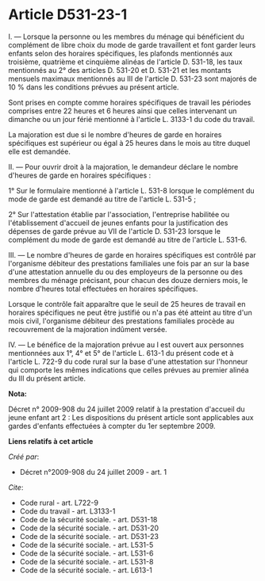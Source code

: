 # Article D531-23-1

I. ― Lorsque la personne ou les membres du ménage qui bénéficient du complément de libre choix du mode de garde travaillent
et font garder leurs enfants selon des horaires spécifiques, les plafonds mentionnés aux troisième, quatrième et cinquième
alinéas de l'article D. 531-18, les taux mentionnés au 2° des articles D. 531-20 et D. 531-21 et les montants mensuels
maximaux mentionnés au III de l'article D. 531-23 sont majorés de 10 % dans les conditions prévues au présent article. 

Sont prises en compte comme horaires spécifiques de travail les périodes comprises entre 22 heures et 6 heures ainsi que
celles intervenant un dimanche ou un jour férié mentionné à l'article L. 3133-1 du code du travail. 

La majoration est due si le nombre d'heures de garde en horaires spécifiques est supérieur ou égal à 25 heures dans le mois
au titre duquel elle est demandée. 

II. ― Pour ouvrir droit à la majoration, le demandeur déclare le nombre d'heures de garde en horaires spécifiques : 

1° Sur le formulaire mentionné à l'article L. 531-8 lorsque le complément du mode de garde est demandé au titre de l'article
L. 531-5 ; 

2° Sur l'attestation établie par l'association, l'entreprise habilitée ou l'établissement d'accueil de jeunes enfants pour la
justification des dépenses de garde prévue au VII de l'article D. 531-23 lorsque le complément du mode de garde est demandé
au titre de l'article L. 531-6. 

III. ― Le nombre d'heures de garde en horaires spécifiques est contrôlé par l'organisme débiteur des prestations familiales
une fois par an sur la base d'une attestation annuelle du ou des employeurs de la personne ou des membres du ménage
précisant, pour chacun des douze derniers mois, le nombre d'heures total effectuées en horaires spécifiques. 

Lorsque le contrôle fait apparaître que le seuil de 25 heures de travail en horaires spécifiques ne peut être justifié ou n'a
pas été atteint au titre d'un mois civil, l'organisme débiteur des prestations familiales procède au recouvrement de la
majoration indûment versée. 

IV. ― Le bénéfice de la majoration prévue au I est ouvert aux personnes mentionnées aux 1°, 4° et 5° de l'article L. 613-1 du
présent code et à l'article L. 722-9 du code rural sur la base d'une attestation sur l'honneur qui comporte les mêmes
indications que celles prévues au premier alinéa du III du présent article.

**Nota:**

Décret n° 2009-908 du 24 juillet 2009 relatif à la prestation d'accueil du jeune enfant art 2 : Les dispositions du présent
article sont applicables aux gardes d'enfants effectuées à compter du 1er septembre 2009.

**Liens relatifs à cet article**

_Créé par_:

  - Décret n°2009-908 du 24 juillet 2009 - art. 1

_Cite_:

  - Code rural - art. L722-9
  - Code du travail - art. L3133-1
  - Code de la sécurité sociale. - art. D531-18
  - Code de la sécurité sociale. - art. D531-20
  - Code de la sécurité sociale. - art. D531-23
  - Code de la sécurité sociale. - art. L531-5
  - Code de la sécurité sociale. - art. L531-6
  - Code de la sécurité sociale. - art. L531-8
  - Code de la sécurité sociale. - art. L613-1
